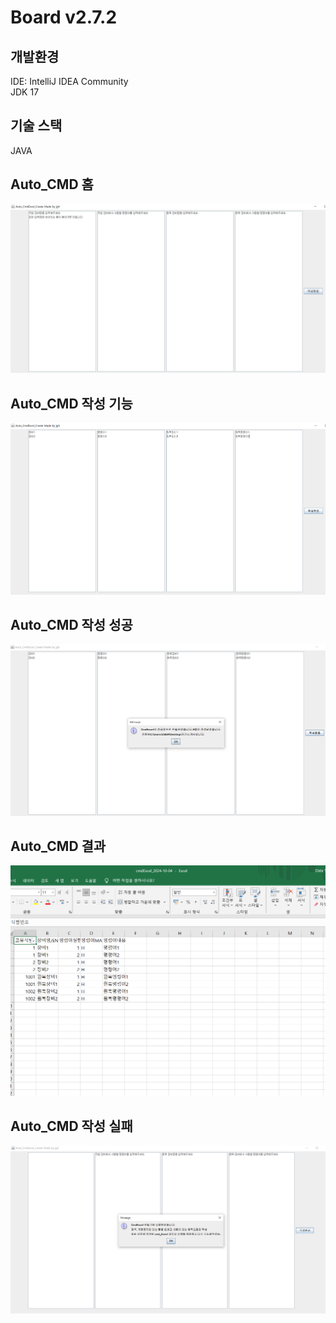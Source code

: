 # Board v2.7.2

## 개발환경
IDE: IntelliJ IDEA Community  
JDK 17 

## 기술 스택
JAVA  

## Auto_CMD 홈
<div class="home_image">
<img src="./images/AutoCMD_Home.png">
</div>

## Auto_CMD 작성 기능
<div class="home_image">
<img src="./images/AutoCMD_create.png">
</div>

## Auto_CMD 작성 성공
<div class="home_image">
<img src="./images/AutoCMD_success.png">
</div>

## Auto_CMD 결과
<div class="home_image">
<img src="./images/AutoCMD_result.png">
</div>

## Auto_CMD 작성 실패
<div class="home_image">
<img src="./images/AutoCMD_fail.png">
</div>